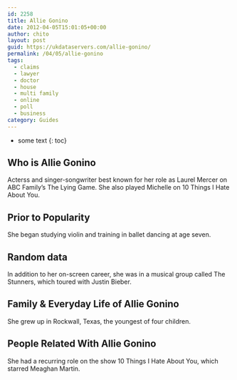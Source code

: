 ```yaml
---
id: 2258
title: Allie Gonino
date: 2012-04-05T15:01:05+00:00
author: chito
layout: post
guid: https://ukdataservers.com/allie-gonino/
permalink: /04/05/allie-gonino
tags:
  - claims
  - lawyer
  - doctor
  - house
  - multi family
  - online
  - poll
  - business
category: Guides
---
```


* some text
{: toc}


## Who is  Allie Gonino
                  
                  
                  
Acterss and singer-songwriter best known for her role as Laurel Mercer on ABC Family&#8217;s The Lying Game. She also played Michelle on 10 Things I Hate About You.
                  
                
                
                
## Prior to Popularity 
                  
                  
                  
She began studying violin and training in ballet dancing at age seven.
                  
                
                
                
## Random data 
                  
                  
                  
In addition to her on-screen career, she was in a musical group called The Stunners, which toured with Justin Bieber.
                  
                
                
                
## Family & Everyday Life of Allie Gonino
                  
                  
                  
She grew up in Rockwall, Texas, the youngest of four children.
                  
                
                
                
## People Related With  Allie Gonino
                  
                  
                  
She had a recurring role on the show 10 Things I Hate About You, which starred Meaghan Martin.
                  
                
              
            
          
          
          
    
    
  
